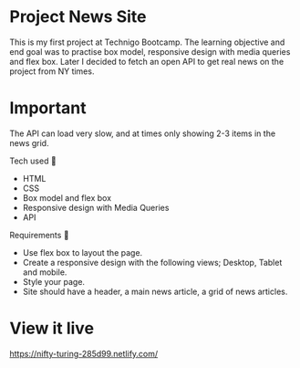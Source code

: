 # Project News Site
This is my first project at Technigo Bootcamp. The learning objective and end goal was to practise box model, responsive design with media queries and flex box. Later I decided to fetch an open API to get real news on the project from NY times.

# Important
The API can load very slow, and at times only showing 2-3 items in the news grid.

Tech used 🧠
- HTML
- CSS
- Box model and flex box
- Responsive design with Media Queries
- API 

Requirements 🧪
- Use flex box to layout the page.
- Create a responsive design with the following views; Desktop, Tablet and mobile.
- Style your page.
- Site should have a header, a main news article, a grid of news articles.

# View it live
https://nifty-turing-285d99.netlify.com/
